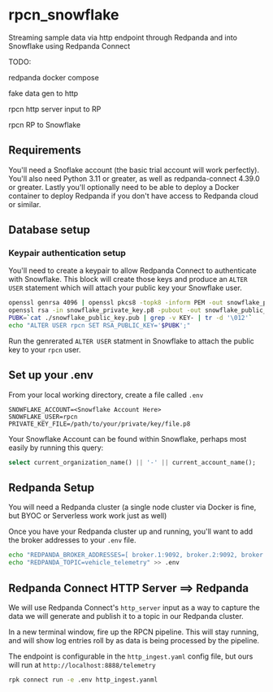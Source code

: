 # rpcn_snowflake
Streaming sample data via http endpoint through Redpanda and into Snowflake using Redpanda Connect


TODO:

redpanda docker compose

fake data gen to http

rpcn http server input to RP


rpcn RP to Snowflake


## Requirements

You'll need a Snoflake account (the basic trial account will work perfectly).  You'll also need Python 3.11 or greater, as well as redpanda-connect 4.39.0 or greater.  Lastly you'll optionally need to be able to deploy a Docker container to deploy Redpanda if you don't have access to Redpanda cloud or similar.


## Database setup


### Keypair authentication setup

You'll need to create a keypair to allow Redpanda Connect to authenticate with Snowflake.  This block will create those keys and produce an `ALTER USER` statement which will attach your public key your Snowflake user.

```bash
openssl genrsa 4096 | openssl pkcs8 -topk8 -inform PEM -out snowflake_private_key.p8 -nocrypt
openssl rsa -in snowflake_private_key.p8 -pubout -out snowflake_public_key.pub
PUBK=`cat ./snowflake_public_key.pub | grep -v KEY- | tr -d '\012'`
echo "ALTER USER rpcn SET RSA_PUBLIC_KEY='$PUBK';"
```

Run the genrerated `ALTER USER` statment in Snowflake to attach the public key to your `rpcn` user.


## Set up your .env


From your local working directory, create a file called `.env`

```
SNOWFLAKE_ACCOUNT=<Snowflake Account Here>
SNOWFLAKE_USER=rpcn
PRIVATE_KEY_FILE=/path/to/your/private/key/file.p8
```

Your Snowflake Account can be found within Snowflake, perhaps most easily by running this query:

```sql
select current_organization_name() || '-' || current_account_name();
```

## Redpanda Setup

You will need a Redpanda cluster (a single node cluster via Docker is fine, but BYOC or Serverless work work just as well)


Once you have your Redpanda cluster up and running, you'll want to add the broker addresses to your `.env` file.

```bash
echo "REDPANDA_BROKER_ADDRESSES=[ broker.1:9092, broker.2:9092, broker.3:9092 ]" >> .env
echo "REDPANDA_TOPIC=vehicle_telemetry" >> .env
```

## Redpanda Connect HTTP Server ==> Redpanda 

We will use Redpanda Connect's `http_server` input as a way to capture the data we will generate and publish it to a topic in our Redpanda cluster.   

In a new terminal window, fire up the RPCN pipeline.  This will stay running, and will show log entries roll by as data is being processed by the pipeline.

The endpoint is configurable in the `http_ingest.yaml` config file, but ours will run at `http://localhost:8888/telemetry`

```bash
rpk connect run -e .env http_ingest.yanml
```


